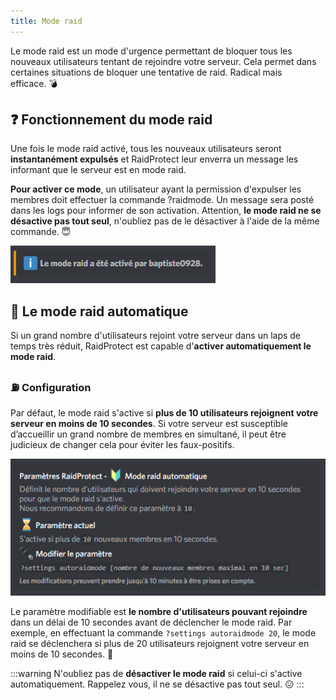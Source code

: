 ```yaml
---
title: Mode raid
---
```


Le mode raid est un mode d'urgence permettant de bloquer tous les nouveaux utilisateurs tentant de rejoindre votre serveur. Cela permet dans certaines situations de bloquer une tentative de raid. Radical mais efficace. 💣 

## ❓ Fonctionnement du mode raid

Une fois le mode raid activé, tous les nouveaux utilisateurs seront **instantanément expulsés** et RaidProtect leur enverra un message les informant que le serveur est en mode raid.

**Pour activer ce mode**, un utilisateur ayant la permission d'expulser les membres doit effectuer la commande ?raidmode. Un message sera posté dans les logs pour informer de son activation. Attention, **le mode raid ne se désactive pas tout seul**, n'oubliez pas de le désactiver à l'aide de la même commande. 😇 

![Capture d'écran mode raid activé](../assets/raidmode-active-raidprotect.png)

## 📡 Le mode raid automatique

Si un grand nombre d'utilisateurs rejoint votre serveur dans un laps de temps très réduit, RaidProtect est capable d'**activer automatiquement le mode raid**.

### ⛽ Configuration

Par défaut, le mode raid s'active si **plus de 10 utilisateurs rejoignent votre serveur en moins de 10 secondes**. Si votre serveur est susceptible d’accueillir un grand nombre de membres en simultané, il peut être judicieux de changer cela pour éviter les faux-positifs.

![Capture d'écran mode raid automatique](../assets/raidmode-auto-raidprotect.png)

Le paramètre modifiable est **le nombre d'utilisateurs pouvant rejoindre** dans un délai de 10 secondes avant de déclencher le mode raid. Par exemple, en effectuant la commande `?settings autoraidmode 20`, le mode raid se déclenchera si plus de 20 utilisateurs rejoignent votre serveur en moins de 10 secondes. 🍃 

:::warning
N'oubliez pas de **désactiver le mode raid** si celui-ci s'active automatiquement. Rappelez vous, il ne se désactive pas tout seul. 😖 
:::
